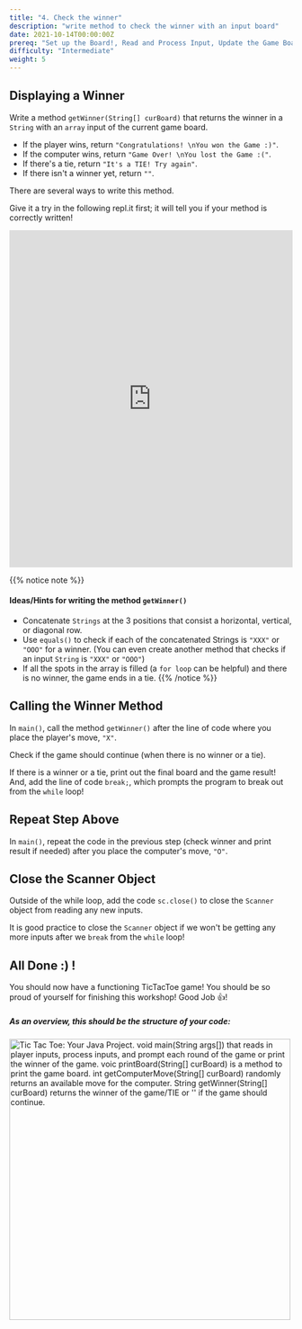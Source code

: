 ```yaml
---
title: "4. Check the winner"
description: "write method to check the winner with an input board"
date: 2021-10-14T00:00:00Z
prereq: "Set up the Board!, Read and Process Input, Update the Game Board"
difficulty: "Intermediate"
weight: 5
---
```


## Displaying a Winner

Write a method `getWinner(String[] curBoard)` that returns the winner in a `String` with an `array` input of the current game board. 

- If the player wins, return `"Congratulations! \nYou won the Game :)"`.
- If the computer wins, return `"Game Over! \nYou lost the Game :("`.
- If there's a tie, return `"It's a TIE! Try again"`.
- If there isn't a winner yet, return `""`.

There are several ways to write this method.

Give it a try in the following repl.it first; it will tell you if your method is correctly written!
<iframe height="600px" width="100%" src="https://repl.it/@nuevofoundation/JavaTicTacToegetWinner?lite=true#Winner.java" scrolling="no" frameborder="no" allowtransparency="true" allowfullscreen="true" sandbox="allow-forms allow-pointer-lock allow-popups allow-same-origin allow-scripts allow-modals"></iframe>

{{% notice note %}}
#### Ideas/Hints for writing the method `getWinner()`

- Concatenate `Strings` at the 3 positions that consist a horizontal, vertical, or diagonal row.
- Use `equals()` to check if each of the concatenated Strings is `"XXX"` or `"OOO"` for a winner. (You can even create another method that checks if an input `String` is `"XXX"` or `"OOO"`)
- If all the spots in the array is filled (a `for loop` can be helpful) and there is no winner, the game ends in a tie.
{{% /notice %}}

## Calling the Winner Method

In `main()`, call the method `getWinner()` after the line of code where you place the player's move, `"X"`.

Check if the game should continue (when there is no winner or a tie).

If there is a winner or a tie, print out the final board and the game result! And, add the line of code `break;`, which prompts the program to break out from the `while` loop!

## Repeat Step Above

In `main()`, repeat the code in the previous step (check winner and print result if needed) after you place the computer's move, `"O"`.

## Close the Scanner Object

Outside of the while loop, add the code `sc.close()` to close the `Scanner` object from reading any new inputs. 

It is good practice to close the `Scanner` object if we won't be getting any more inputs after we `break` from the `while` loop!

## All Done :) !

You should now have a functioning TicTacToe game! You should be so proud of yourself for finishing this workshop! Good Job 👍!

##### As an overview, this should be the structure of your code:
<img src="../images/code.png" height="500" alt="Tic Tac Toe: Your Java Project. void main(String args[]) that reads in player inputs, process inputs, and prompt each round of the game or print the winner of the game. voic printBoard(String[] curBoard) is a method to print the game board. int getComputerMove(String[] curBoard) randomly returns an available move for the computer. String getWinner(String[] curBoard) returns the winner of the game/TIE or '' if the game should continue."/> 
